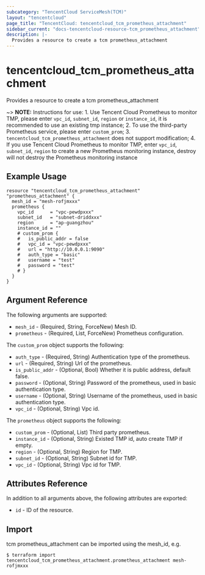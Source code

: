 ```yaml
---
subcategory: "TencentCloud ServiceMesh(TCM)"
layout: "tencentcloud"
page_title: "TencentCloud: tencentcloud_tcm_prometheus_attachment"
sidebar_current: "docs-tencentcloud-resource-tcm_prometheus_attachment"
description: |-
  Provides a resource to create a tcm prometheus_attachment
---
```


# tencentcloud_tcm_prometheus_attachment

Provides a resource to create a tcm prometheus_attachment

~> **NOTE:** Instructions for use: 1. Use Tencent Cloud Prometheus to monitor TMP, please enter `vpc_id`, `subnet_id`, `region` or `instance_id`, it is recommended to use an existing tmp instance; 2. To use the third-party Prometheus service, please enter `custom_prom`; 3. `tencentcloud_tcm_prometheus_attachment` does not support modification; 4. If you use Tencent Cloud Prometheus to monitor TMP, enter `vpc_id`, `subnet_id`, `region` to create a new Prometheus monitoring instance, destroy will not destroy the Prometheus monitoring instance

## Example Usage

```hcl
resource "tencentcloud_tcm_prometheus_attachment" "prometheus_attachment" {
  mesh_id = "mesh-rofjmxxx"
  prometheus {
    vpc_id      = "vpc-pewdpxxx"
    subnet_id   = "subnet-driddxxx"
    region      = "ap-guangzhou"
    instance_id = ""
    # custom_prom {
    #   is_public_addr = false
    #   vpc_id = "vpc-pewdpxxx"
    #   url = "http://10.0.0.1:9090"
    #   auth_type = "basic"
    #   username = "test"
    #   password = "test"
    # }
  }
}
```

## Argument Reference

The following arguments are supported:

* `mesh_id` - (Required, String, ForceNew) Mesh ID.
* `prometheus` - (Required, List, ForceNew) Prometheus configuration.

The `custom_prom` object supports the following:

* `auth_type` - (Required, String) Authentication type of the prometheus.
* `url` - (Required, String) Url of the prometheus.
* `is_public_addr` - (Optional, Bool) Whether it is public address, default false.
* `password` - (Optional, String) Password of the prometheus, used in basic authentication type.
* `username` - (Optional, String) Username of the prometheus, used in basic authentication type.
* `vpc_id` - (Optional, String) Vpc id.

The `prometheus` object supports the following:

* `custom_prom` - (Optional, List) Third party prometheus.
* `instance_id` - (Optional, String) Existed TMP id, auto create TMP if empty.
* `region` - (Optional, String) Region for TMP.
* `subnet_id` - (Optional, String) Subnet id for TMP.
* `vpc_id` - (Optional, String) Vpc id for TMP.

## Attributes Reference

In addition to all arguments above, the following attributes are exported:

* `id` - ID of the resource.



## Import

tcm prometheus_attachment can be imported using the mesh_id, e.g.
```
$ terraform import tencentcloud_tcm_prometheus_attachment.prometheus_attachment mesh-rofjmxxx
```


